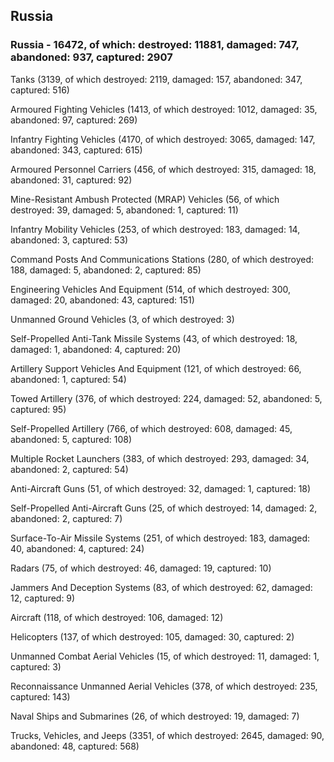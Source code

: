
 
 ## Russia
 
 ### Russia - 16472, of which: destroyed: 11881, damaged: 747, abandoned: 937, captured: 2907

 

 

 Tanks (3139, of which destroyed: 2119, damaged: 157, abandoned: 347, captured: 516)

 Armoured Fighting Vehicles (1413, of which destroyed: 1012, damaged: 35, abandoned: 97, captured: 269)

 Infantry Fighting Vehicles (4170, of which destroyed: 3065, damaged: 147, abandoned: 343, captured: 615)

 Armoured Personnel Carriers (456, of which destroyed: 315, damaged: 18, abandoned: 31, captured: 92)

 Mine-Resistant Ambush Protected (MRAP) Vehicles (56, of which destroyed: 39, damaged: 5, abandoned: 1, captured: 11)

 Infantry Mobility Vehicles (253, of which destroyed: 183, damaged: 14, abandoned: 3, captured: 53)

 Command Posts And Communications Stations (280, of which destroyed: 188, damaged: 5, abandoned: 2, captured: 85)

 Engineering Vehicles And Equipment (514, of which destroyed: 300, damaged: 20, abandoned: 43, captured: 151)

 Unmanned Ground Vehicles (3, of which destroyed: 3)

 Self-Propelled Anti-Tank Missile Systems (43, of which destroyed: 18, damaged: 1, abandoned: 4, captured: 20)

 Artillery Support Vehicles And Equipment (121, of which destroyed: 66, abandoned: 1, captured: 54)

 Towed Artillery (376, of which destroyed: 224, damaged: 52, abandoned: 5, captured: 95)

 Self-Propelled Artillery (766, of which destroyed: 608, damaged: 45, abandoned: 5, captured: 108)

 Multiple Rocket Launchers (383, of which destroyed: 293, damaged: 34, abandoned: 2, captured: 54)

 Anti-Aircraft Guns (51, of which destroyed: 32, damaged: 1, captured: 18)

 Self-Propelled Anti-Aircraft Guns (25, of which destroyed: 14, damaged: 2, abandoned: 2, captured: 7)

 Surface-To-Air Missile Systems (251, of which destroyed: 183, damaged: 40, abandoned: 4, captured: 24)

 Radars (75, of which destroyed: 46, damaged: 19, captured: 10)

 Jammers And Deception Systems (83, of which destroyed: 62, damaged: 12, captured: 9)

 Aircraft (118, of which destroyed: 106, damaged: 12)

 Helicopters (137, of which destroyed: 105, damaged: 30, captured: 2)

 Unmanned Combat Aerial Vehicles (15, of which destroyed: 11, damaged: 1, captured: 3)

 Reconnaissance Unmanned Aerial Vehicles (378, of which destroyed: 235, captured: 143)

 Naval Ships and Submarines (26, of which destroyed: 19, damaged: 7)

 Trucks, Vehicles, and Jeeps (3351, of which destroyed: 2645, damaged: 90, abandoned: 48, captured: 568)

